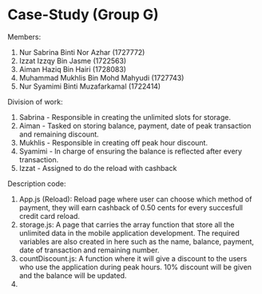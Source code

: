 # Case-Study (Group G)

Members:
1. Nur Sabrina Binti Nor Azhar (1727772)
2. Izzat Izzqy Bin Jasme (1722563)
3. Aiman Haziq Bin Hairi (1728083)
4. Muhammad Mukhlis Bin Mohd Mahyudi (1727743)
5. Nur Syamimi Binti Muzafarkamal (1722414)



Division of work:
1. Sabrina - Responsible in creating the unlimited slots for storage. 
2. Aiman - Tasked on storing balance, payment, date of peak transaction and remaining discount.
3. Mukhlis - Responsible in creating off peak hour discount.
4.  Syamimi - In charge of ensuring the balance is reflected after every transaction.
5.  Izzat - Assigned to do the reload with cashback



Description code:
1. App.js (Reload): Reload page where user can choose which method of payment, they will earn cashback of 0.50 cents for every succesfull credit card reload.
2. storage.js: A page that carries the array function that store all the unlimited data in the mobile application development. The required variables are also created in here such as the name, balance, payment, date of transaction and remaining number.
3. countDiscount.js: A function where it will give a discount to the users who use the application during peak hours. 10% discount will be given and the balance will be updated.
4. 




